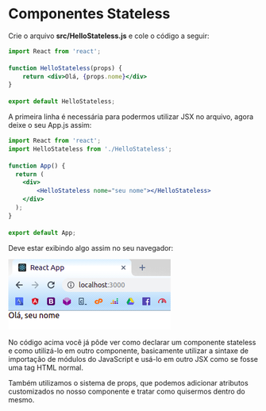 # Componentes Stateless

Crie o arquivo **src/HelloStateless.js** e cole o código a seguir:

```jsx
import React from 'react';

function HelloStateless(props) {
    return <div>Olá, {props.nome}</div>
}

export default HelloStateless;
```

A primeira linha é necessária para podermos utilizar JSX no arquivo, agora deixe o seu App.js assim:

```jsx
import React from 'react';
import HelloStateless from './HelloStateless';

function App() {
  return (
    <div>
        <HelloStateless nome="seu nome"></HelloStateless>
    </div>
  );
}

export default App;
```

Deve estar exibindo algo assim no seu navegador:

![Resultado do código acima no navegador, "Olá, seu nome"](./assets/1.png)

No código acima você já pôde ver como declarar um componente stateless e como utilizá-lo em outro componente, basicamente utilizar a sintaxe de importação de módulos do JavaScript e usá-lo em outro JSX como se fosse uma tag HTML normal.

Também utilizamos o sistema de props, que podemos adicionar atributos customizados no nosso componente e tratar como quisermos dentro do mesmo.
